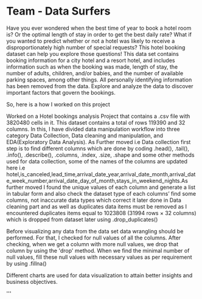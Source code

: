 # Team - Data Surfers

Have you ever wondered when the best time of year to book a hotel room is? Or the optimal length of stay in order to get the best daily rate? What if you wanted to predict whether or not a hotel was likely to receive a disproportionately high number of special requests? This hotel booking dataset can help you explore those questions! This data set contains booking information for a city hotel and a resort hotel, and includes information such as when the booking was made, length of stay, the number of adults, children, and/or babies, and the number of available parking spaces, among other things. All personally identifying information has been removed from the data. Explore and analyze the data to discover important factors that govern the bookings.

So, here is a how I worked on this project

Worked on a Hotel bookings analysis Project that contains a .csv file with 3820480 cells in it. This dataset contains a total of rows 119390 and 32 columns. In this, I have divided data manipulation workflow into three category Data Collection, Data cleaning and manipulation, and EDA(Exploratory Data Analysis). As Further moved i.e Data collection first step is to find different columns which are done by coding .head(), .tail(), .info(), .describe(), .columns, .index, .size, .shape and some other methods used for data collection, some of the names of the columns are updated here i.e hotel,is_canceled,lead_time,arrival_date_year,arrival_date_month,arrival_date_week_number,arrival_date_day_of_month,stays_in_weekend_nights.As further moved I found the unique values of each column and generate a list in tabular form and also check the dataset type of each columns’ find some columns, not inaccurate data types which correct it later done in Data cleaning part and as well as duplicates data items must be removed as I encountered duplicates items equal to 1023808 (31994 rows × 32 columns) which is dropped from dataset later using .drop_duplicates()

Before visualizing any data from the data set data wrangling should be performed. For that, I checked for null values of all the columns. After checking, when we get a column with more null values, we drop that column by using the 'drop' method. When we find the minimal number of null values, fill these null values with necessary values as per requirement by using .fillna()

Different charts are used for data visualization to attain better insights and business objectives.

'''
